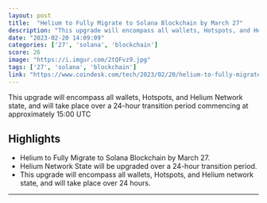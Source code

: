 ```yaml
---
layout: post
title:  "Helium to Fully Migrate to Solana Blockchain by March 27"
description: "This upgrade will encompass all wallets, Hotspots, and Helium Network state, and will take place over a 24-hour transition period commencing at approximately 15:00 UTC"
date: "2023-02-20 14:09:09"
categories: ['27', 'solana', 'blockchain']
score: 26
image: "https://i.imgur.com/2tQFvz9.jpg"
tags: ['27', 'solana', 'blockchain']
link: "https://www.coindesk.com/tech/2023/02/20/helium-to-fully-migrate-to-solana-blockchain-by-march-27/?utm_medium=referral&amp;utm_source=rss&amp;utm_campaign=headlines"
---
```


This upgrade will encompass all wallets, Hotspots, and Helium Network state, and will take place over a 24-hour transition period commencing at approximately 15:00 UTC

## Highlights

- Helium to Fully Migrate to Solana Blockchain by March 27.
- Helium Network State will be upgraded over a 24-hour transition period.
- This upgrade will encompass all wallets, Hotspots, and Helium network state, and will take place over 24 hours.

---
